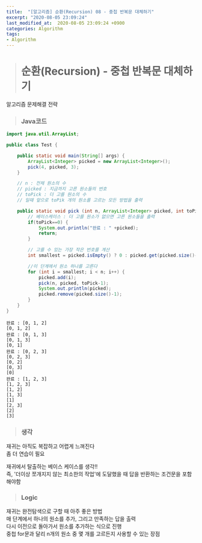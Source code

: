 ```yaml
---
title:  "[알고리즘] 순환(Recursion) 08 - 중첩 반복문 대체하기"
excerpt: "2020-08-05 23:09:24"
last_modified_at:  2020-08-05 23:09:24 +0900
categories: Algorithm
tags:
- Algorithm
---
```


># 순환(Recursion) - 중첩 반복문 대체하기  

알고리즘 문제해결 전략   


>### Java코드  

```java   
import java.util.ArrayList;

public class Test {

	public static void main(String[] args) {
		ArrayList<Integer> picked = new ArrayList<Integer>();
		pick(4, picked, 3);
	}

	// n : 전체 원소의 수
	// picked : 지금까지 고른 원소들의 번호
	// toPick : 더 고를 원소의 수
	// 일때 앞으로 toPik 개의 원소를 고르는 모든 방법을 출력

	public static void pick (int n, ArrayList<Integer> picked, int toPick) {
		// 베이스케이스 : 더 고를 원소가 없으면 고른 원소들을 출력
		if(toPick==0) {
			System.out.println("완료 : " +picked);
			return;
		}

		// 고를 수 있는 가장 작은 번호를 계산
		int smallest = picked.isEmpty() ? 0 : picked.get(picked.size()-1) +1;

		//이 단계에서 원소 하나를 고른다
		for (int i = smallest; i < n; i++) {
			picked.add(i);
			pick(n, picked, toPick-1);
			System.out.println(picked);
			picked.remove(picked.size()-1);
		}
	}
}
```

```
완료 : [0, 1, 2]
[0, 1, 2]
완료 : [0, 1, 3]
[0, 1, 3]
[0, 1]
완료 : [0, 2, 3]
[0, 2, 3]
[0, 2]
[0, 3]
[0]
완료 : [1, 2, 3]
[1, 2, 3]
[1, 2]
[1, 3]
[1]
[2, 3]
[2]
[3]

```


>### 생각  

재귀는 아직도 복잡하고 어렵게 느껴진다  
좀 더 연습이 필요  

재귀에서 탈출하는 베이스 케이스를 생각!!  
즉, '더이상 쪼개지지 않는 최소한의 작업'에 도달했을 때 답을 반환하는 조건문을 포함해야함  


>### Logic  
재귀는 완전탐색으로 구할 때 아주 좋은 방법  
매 단계에서 하나의 원소를 추가, 그리고 만족하는 답을 출력  
다시 이전으로 돌아가서 원소를 추가하는 식으로 진행  
중첩 for문과 달리 n개의 원소 중 몇 개를 고르든지 사용할 수 있는 장점  
